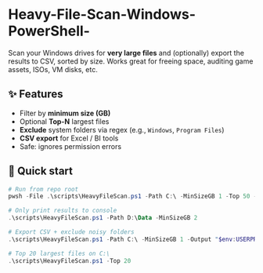 # Heavy-File-Scan-Windows-PowerShell-
Scan your Windows drives for **very large files** and (optionally) export the results to CSV, sorted by size.   Works great for freeing space, auditing game assets, ISOs, VM disks, etc.
## ✨ Features
- Filter by **minimum size (GB)**
- Optional **Top-N** largest files
- **Exclude** system folders via regex (e.g., `Windows`, `Program Files`)
- **CSV export** for Excel / BI tools
- Safe: ignores permission errors

## 🚀 Quick start
```powershell
# Run from repo root
pwsh -File .\scripts\HeavyFileScan.ps1 -Path C:\ -MinSizeGB 1 -Top 50 -Output "$env:USERPROFILE\Desktop\Large_Files.csv" -Exclude 'Windows','Program Files','ProgramData'

# Only print results to console
.\scripts\HeavyFileScan.ps1 -Path D:\Data -MinSizeGB 2

# Export CSV + exclude noisy folders
.\scripts\HeavyFileScan.ps1 -Path C:\ -MinSizeGB 1 -Output "$env:USERPROFILE\Desktop\Large_Files.csv" -Exclude 'Windows','Program Files','ProgramData'

# Top 20 largest files on C:\
.\scripts\HeavyFileScan.ps1 -Top 20
